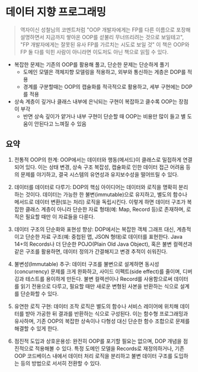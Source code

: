 # 데이터 지향 프로그래밍

> 역자이신 성철님의 코멘트처럼 
> "OOP 개발자에게는 FP를 다른 이름으로 포장해 설명하면서 지금까지 쌓아온 OOP를 섣불리 무너뜨리려는 것으로 보일테고",
> "FP 개발자에게는 잘못된 유사 FP를 가르치는 시도로 보일 것"
> 이 책은 OOP와 FP 둘 다를 익힌 사람이 아니라면 이도저도 아닌 책으로 읽힐 수 있다.

- 복잡한 문제는 기존의 OOP를 활용해 풀고, 단순한 문제는 단순하게 풀기
  - 도메인 모델은 객체지향 모델링을 적용하고, 외부와 통신하는 게층은 DOP를 적용
  - 경계를 구분할때는 OOP의 캡슐화를 적극적으로 활용하고, 세부 구현에는 DOP를 적용
- 상속 계층이 깊거나 클래스 내부에 은닉되는 구현이 복잡하고 클수록 OOP는 장점이 부각
  - 반면 상속 깊이가 얕거나 내부 구현이 단순할 때 OOP는 비용만 많이 들고 별 도움이 안된다고 느껴질 수 있음

## 요약

1.	전통적 OOP의 한계:
OOP에서는 데이터와 행동(메서드)이 클래스로 밀접하게 연결되어 있다. 이는 상태 변경, 상속 구조 복잡성, 캡슐화로 인한 데이터 접근 어려움 등의 문제를 야기하고, 결국 시스템의 유연성과 유지보수성을 떨어뜨릴 수 있다.

2.	데이터를 데이터로 다루기:
DOP의 핵심 아이디어는 데이터와 로직을 명확히 분리하는 것이다. 데이터는 가능한 한 불변(immutable)으로 유지하고, 별도의 함수나 메서드로 데이터 변환(또는 처리) 로직을 독립시킨다. 이렇게 하면 데이터 구조가 복잡한 클래스 계층이 아니라 단순한 자료 형태(예: Map, Record 등)로 존재하며, 로직은 필요할 때만 이 자료들을 다룬다.

3.	데이터 구조의 단순화와 표현성 향상:
DOP에서는 복잡한 객체 그래프 대신, 계층적이고 단순한 자료 구조(예: 중첩된 맵, JSON 형태)로 데이터를 표현한다. Java 14+의 Records나 더 단순한 POJO(Plain Old Java Object), 혹은 불변 컬렉션과 같은 구조를 활용하면, 데이터 정의가 간결해지고 변경 추적이 쉬워진다.

4.	불변성(Immutable) 추구:
데이터 구조를 불변으로 설계하면 동시성(concurrency) 문제를 크게 완화하고, 사이드 이펙트(side effect)를 줄이며, 디버깅과 테스트를 용이하게 만든다. 불변 컬렉션이나 Record를 사용함으로써 데이터를 읽기 전용으로 다루고, 필요할 때만 새로운 변형된 사본을 반환하는 식으로 설계를 단순화할 수 있다.

5.	유연한 로직 구현:
데이터 조작 로직은 별도의 함수나 서비스 레이어에 위치해 데이터를 받아 가공한 뒤 결과를 반환하는 식으로 구성된다. 이는 함수형 프로그래밍과 유사하며, 기존 OOP의 복잡한 상속이나 다형성 대신 단순한 함수 조합으로 문제를 해결할 수 있게 한다.

6.	점진적 도입과 상호운용성:
완전히 OOP를 포기할 필요는 없으며, DOP 개념을 점진적으로 적용해볼 수 있다. 특정 도메인 모델을 Records로 재정의하거나, 기존 OOP 코드베이스 내에서 데이터 처리 로직을 분리하고 불변 데이터 구조를 도입하는 등의 방법으로 서서히 전환할 수 있다.